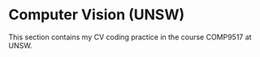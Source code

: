 # Computer Vision (UNSW)

This section contains my CV coding practice in the course COMP9517 at UNSW.